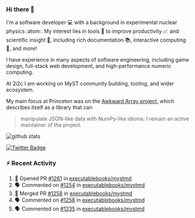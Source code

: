 ### Hi there 👋 

I'm a software developer 💻 with a background in experimental nuclear physics :atom:. My interest lies in tools :wrench: to improve productivity :chart_with_upwards_trend: and scientific insight :telescope:, including rich documentation 📚, interactive computing 🧮, and more! 

I have experience in many aspects of software engineering, including game design, full-stack web development, and high-performance numeric computing. 

At 2i2c I am working on MyST community building, tooling, and wider ecosystem. 

My main focus at Princeton was on the [Awkward Array project](awkward-array.org/), which describes itself as a library that can 
> manipulate JSON-like data with NumPy-like idioms. I remain an active maintainer of the project. 

![github stats](https://github-readme-stats.vercel.app/api?username=agoose77&show_icons=true&hide_rank=true&hide_title=true&bg_color=30,e76445,904e95&text_color=efe3ec&icon_color=efe3ec)
<!--
**agoose77/agoose77** is a ✨ _special_ ✨ repository because its `README.md` (this file) appears on your GitHub profile.

Here are some ideas to get you started:

- 🔭 I’m currently working on ...
- 🌱 I’m currently learning ...
- 👯 I’m looking to collaborate on ...
- 🤔 I’m looking for help with ...
- 💬 Ask me about ...
- 📫 How to reach me: ...
- 😄 Pronouns: ...
- ⚡ Fun fact: ...
-->

[![Twitter Badge](https://img.shields.io/twitter/follow/agoose77?style=flat-square&logo=Twitter&logoColor=white&color=cornflowerblue)](https://twitter.com/agoose77)

### :zap: Recent Activity

<!--START_SECTION:activity-->
1. 💪 Opened PR [#1261](https://github.com/executablebooks/mystmd/pull/1261) in [executablebooks/mystmd](https://github.com/executablebooks/mystmd)
2. 🗣 Commented on [#1254](https://github.com/executablebooks/mystmd/pull/1254#issuecomment-2139361366) in [executablebooks/mystmd](https://github.com/executablebooks/mystmd)
3. 🎉 Merged PR [#1258](https://github.com/executablebooks/mystmd/pull/1258) in [executablebooks/mystmd](https://github.com/executablebooks/mystmd)
4. 🗣 Commented on [#1258](https://github.com/executablebooks/mystmd/pull/1258#issuecomment-2137831613) in [executablebooks/mystmd](https://github.com/executablebooks/mystmd)
5. 🗣 Commented on [#1235](https://github.com/executablebooks/mystmd/issues/1235#issuecomment-2137792960) in [executablebooks/mystmd](https://github.com/executablebooks/mystmd)
<!--END_SECTION:activity-->
